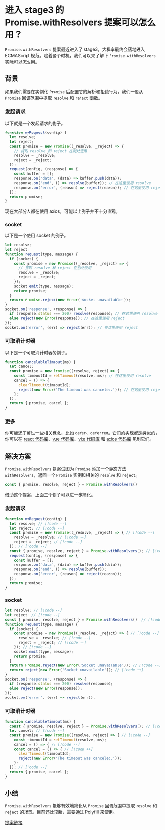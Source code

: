 # 进入 stage3 的 Promise.withResolvers 提案可以怎么用？

`Promise.withResolvers` 提案最近进入了 stage3，大概率最终会落地进入 ECMAScript 规范。趁着这个时机，我们可以来了解下 `Promise.withResolvers` 实际可以怎么用。

## 背景

如果我们需要在实例化 `Promise` 后配置它的解析和拒绝行为，我们一般从 `Promise` 回调范围中提取 `resolve` 和 `reject` 函数。

### 发起请求

以下就是一个发起请求的例子。

```js
function myRequest(config) {
  let resolve;
  let reject;
  const promise = new Promise((_resolve, _reject) => {
    // 提取 resolve 和 reject 在别处使用
    resolve = _resolve;
    reject = _reject;
  });
  request(config, (response) => {
    const buffer = [];
    response.on('data', (data) => buffer.push(data));
    response.on('end', () => resolve(buffer)); // 在这里使用 resolve
    response.on('error', (reason) => reject(reason)); // 在这里使用 reject
  });
  return promise;
}
```

现在大部分人都在使用 axios，可能以上例子并不十分直观。

### socket

以下是一个使用 socket 的例子。

```js
let resolve;
let reject;
function request(type, message) {
  if (socket) {
    const promise = new Promise((_resolve, _reject) => {
      // 提取 resolve 和 reject 在别处使用
      resolve = _resolve;
      reject = _reject;
    });
    socket.emit(type, message);
    return promise;
  }
  return Promise.reject(new Error('Socket unavailable'));
}
socket.on('response', (response) => {
  if (response.status === 200) resolve(response); // 在这里使用 resolve
  else reject(new Error(response)); // 在这里使用 reject
});
socket.on('error', (err) => reject(err)); // 在这里使用 reject
```

### 可取消计时器

以下是一个可取消计时器的例子。

```js
function cancelableTimeout(ms) {
  let cancel;
  const promise = new Promise((resolve, reject) => {
    const timeoutId = setTimeout(resolve, ms); // 在这里使用 resolve
    cancel = () => {
      clearTimeout(timeoutId);
      reject(new Error('The timeout was canceled.')); // 在这里使用 reject
    };
  });
  return { promise, cancel };
}
```

### 更多

你可能还了解过一些相关概念，比如 `defer`、`deferred`。它们的实现都是类似的，你可以在 [react 代码库](https://github.com/facebook/react/blob/d9e0485c84b45055ba86629dc20870faca9b5973/packages/react-dom/src/__tests__/ReactDOMFizzStaticBrowser-test.js#L95)、[vue 代码库](https://github.com/vuejs/core/blob/9c304bfe7942a20264235865b4bb5f6e53fdee0d/packages/runtime-core/src/compat/componentAsync.ts#L32)、[vite 代码库](https://github.com/vitejs/vite/blob/134ce6817984bad0f5fb043481502531fee9b1db/playground/test-utils.ts#L225) 和 [axios 代码库](https://github.com/axios/axios/blob/bdf493cf8b84eb3e3440e72d5725ba0f138e0451/lib/cancel/CancelToken.js#L20) 见到它们。

## 解决方案

`Promise.withResolvers` 提案试图为 `Promise` 添加一个静态方法 `withResolvers`，返回一个 `Promise` 实例和相关的 `resolve` 和 `reject`。

```js
const { promise, resolve, reject } = Promise.withResolvers();
```

借助这个提案，上面三个例子可以进一步简化。

### 发起请求

```js
function myRequest(config) {
  let resolve; // [!code --]
  let reject; // [!code --]
  const promise = new Promise((_resolve, _reject) => { // [!code --]
    resolve = _resolve; // [!code --]
    reject = _reject; // [!code --]
  }); // [!code --]
  const { promise, resolve, reject } = Promise.withResolvers(); // [!code ++]
  request(config, (response) => {
    const buffer = [];
    response.on('data', (data) => buffer.push(data));
    response.on('end', () => resolve(buffer));
    response.on('error', (reason) => reject(reason));
  });
  return promise;
}
```

### socket

```js
let resolve; // [!code --]
let reject; // [!code --]
const { promise, resolve, reject } = Promise.withResolvers(); // [!code ++]
function request(type, message) {
  if (socket) {
    const promise = new Promise((_resolve, _reject) => { // [!code --]
      resolve = _resolve; // [!code --]
      reject = _reject; // [!code --]
    }); // [!code --]
    socket.emit(type, message);
    return promise;
  }
  return Promise.reject(new Error('Socket unavailable')); // [!code --]
  return reject(new Error('Socket unavailable')); // [!code ++]
}
socket.on('response', (response) => {
  if (response.status === 200) resolve(response);
  else reject(new Error(response));
});
socket.on('error', (err) => reject(err));
```

### 可取消计时器

```js
function cancelableTimeout(ms) {
  const { promise, resolve, reject } = Promise.withResolvers(); // [!code ++]
  let cancel; // [!code --]
  const promise = new Promise((resolve, reject) => { // [!code --]
    const timeoutId = setTimeout(resolve, ms);
    cancel = () => { // [!code --]
    const cancel = () => { // [!code ++]
      clearTimeout(timeoutId);
      reject(new Error('The timeout was canceled.'));
    };
  }); // [!code --]
  return { promise, cancel };
}
```

## 小结

`Promise.withResolvers` 能够有效地简化从 `Promise` 回调范围中提取 `resolve` 和 `reject` 的场景。目前还比较新，需要通过 Polyfill 来使用。

[提案链接](https://github.com/tc39/proposal-promise-with-resolvers)
